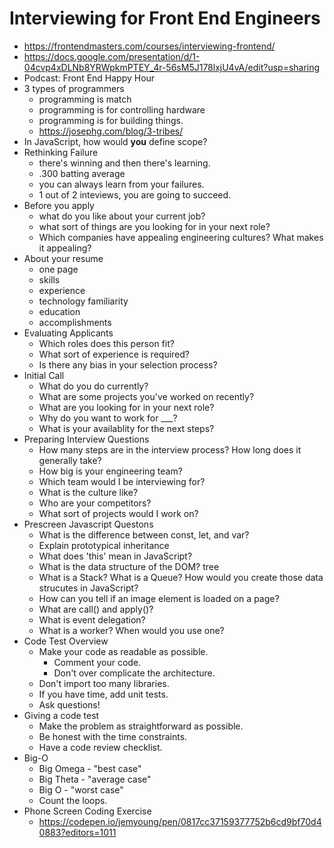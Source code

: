 # Interviewing for Front End Engineers

* <https://frontendmasters.com/courses/interviewing-frontend/>
* <https://docs.google.com/presentation/d/1-04cvp4xDLNb8YRWpkmPTEY_4r-56sM5J178lxjU4vA/edit?usp=sharing>
* Podcast: Front End Happy Hour
* 3 types of programmers
  * programming is match
  * programming is for controlling hardware
  * programming is for building things.
  * <https://josephg.com/blog/3-tribes/>
* In JavaScript, how would __you__ define scope?
* Rethinking Failure
  * there's winning and then there's learning.
  * .300 batting average
  * you can always learn from your failures.
  * 1 out of 2 inteviews, you are going to succeed.
* Before you apply
  * what do you like about your current job?
  * what sort of things are you looking for in your next role?
  * Which companies have appealing engineering cultures? What makes it appealing?
* About your resume
  * one page
  * skills
  * experience
  * technology familiarity
  * education
  * accomplishments
* Evaluating Applicants
  * Which roles does this person fit?
  * What sort of experience is required?
  * Is there any bias in your selection process?
* Initial Call
  * What do you do currently?
  * What are some projects you've worked on recently?
  * What are you looking for in your next role?
  * Why do you want to work for ___?
  * What is your availablity for the next steps?
* Preparing Interview Questions
  * How many steps are in the interview process? How long does it generally take?
  * How big is your engineering team?
  * Which team would I be interviewing for?
  * What is the culture like?
  * Who are your competitors?
  * What sort of projects would I work on?
* Prescreen Javascript Questons
  * What is the difference between const, let, and var?
  * Explain prototypical inheritance
  * What does 'this' mean in JavaScript?
  * What is the data structure of the DOM? tree
  * What is a Stack? What is a Queue? How would you create those
  data strucutes in JavaScript?
  * How can you tell if an image element is loaded on a page?
  * What are call() and apply()?
  * What is event delegation?
  * What is a worker? When would you use one?
* Code Test Overview
  * Make your code as readable as possible.
    * Comment your code.
    * Don't over complicate the architecture.
  * Don't import too many libraries.
  * If you have time, add unit tests.
  * Ask questions!
* Giving a code test
  * Make the problem as straightforward as possible.
  * Be honest with the time constraints.
  * Have a code review checklist.
* Big-O
  * Big Omega - "best case"
  * Big Theta - "average case"
  * Big O - "worst case"
  * Count the loops.
* Phone Screen Coding Exercise
  * <https://codepen.io/jemyoung/pen/0817cc37159377752b6cd9bf70d40883?editors=1011>
